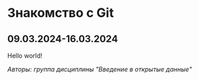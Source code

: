 # Знакомство с Git

## 09.03.2024-16.03.2024

Hello world!

*Авторы: группа дисциплины "Введение в открытые данные"*



